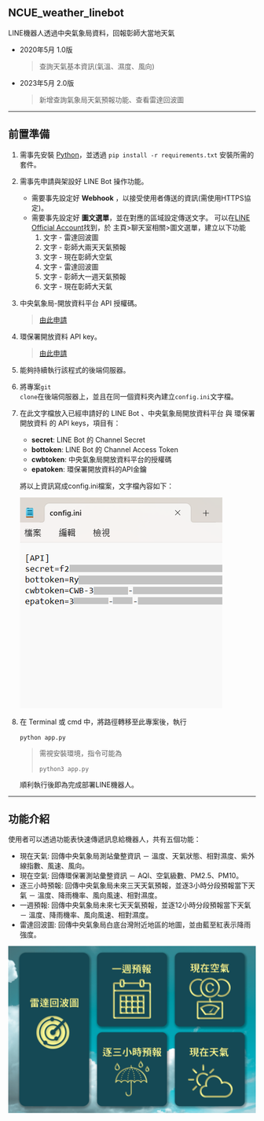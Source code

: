 ## NCUE_weather_linebot
LINE機器人透過中央氣象局資料，回報彰師大當地天氣
 + 2020年5月 1.0版
   > 查詢天氣基本資訊(氣溫、濕度、風向)
 + 2023年5月 2.0版
   > 新增查詢氣象局天氣預報功能、查看雷達回波圖
---
## 前置準備
1. 需事先安裝 [Python](https://www.python.org/)，並透過 <code>pip install -r requirements.txt</code> 安裝所需的套件。
2. 需事先申請與架設好 LINE Bot 操作功能。
    + 需要事先設定好 **Webhook** ，以接受使用者傳送的資訊(需使用HTTPS協定)。
    + 需要事先設定好 **圖文選單**，並在對應的區域設定傳送文字。
      可以在[LINE Official Account](https://manager.line.biz)找到，於 主頁>聊天室相關>圖文選單，建立以下功能
      1. 文字 - 雷達回波圖
      2. 文字 - 彰師大兩天天氣預報
      3. 文字 - 現在彰師大空氣
      4. 文字 - 雷達回波圖
      5. 文字 - 彰師大一週天氣預報
      6. 文字 - 現在彰師大天氣
3. 中央氣象局-開放資料平台 API 授權碼。
   > [由此申請](https://opendata.cwb.gov.tw/index)
4. 環保署開放資料 API key。
   > [由此申請](https://data.epa.gov.tw/)
7. 能夠持續執行該程式的後端伺服器。
8. 將專案<code>git clone</code>在後端伺服器上，並且在同一個資料夾內建立<code>config.ini</code>文字檔。
9. 在此文字檔放入已經申請好的 LINE Bot 、中央氣象局開放資料平台 與 環保署開放資料 的 API keys，項目有：
    + **secret**: LINE Bot 的 Channel Secret
    + **bottoken**: LINE Bot 的 Channel Access Token
    + **cwbtoken**: 中央氣象局開放資料平台的授權碼
    + **epatoken**: 環保署開放資料的API金鑰
   
   將以上資訊寫成config.ini檔案，文字檔內容如下：
   
   <img decoding="async" src="https://github.com/sam1997715/NCUE_weather_linebot/blob/main/%E8%AA%AA%E6%98%8E/config%E8%AA%AA%E6%98%8E%E5%9C%96%E7%89%87.png?raw=true" height="50%"></img>
   
8. 在 Terminal 或 cmd 中，將路徑轉移至此專案後，執行
   <pre><code>python app.py</code></pre>
   > 需視安裝環境，指令可能為 <pre><code>python3 app.py</code></pre>

   順利執行後即為完成部署LINE機器人。

---
## 功能介紹


  使用者可以透過功能表快速傳遞訊息給機器人，共有五個功能：
  
   + 現在天氣: 回傳中央氣象局測站彙整資訊 － 溫度、天氣狀態、相對濕度、紫外線指數、風速、風向。
   + 現在空氣: 回傳環保署測站彙整資訊 － AQI、空氣級數、PM2.5、PM10。
   + 逐三小時預報: 回傳中央氣象局未來三天天氣預報，並逐3小時分段預報當下天氣 － 溫度、降雨機率、風向風速、相對濕度。
   + 一週預報: 回傳中央氣象局未來七天天氣預報，並逐12小時分段預報當下天氣 － 溫度、降雨機率、風向風速、相對濕度。
   + 雷達回波圖: 回傳中央氣象局白底台灣附近地區的地圖，並由藍至紅表示降雨強度。

<img decoding="async" src="https://github.com/sam1997715/NCUE_weather_linebot/blob/main/design/LINE%E5%B0%8D%E8%A9%B1%E6%A1%86.png?raw=true" height="20%"></img>
